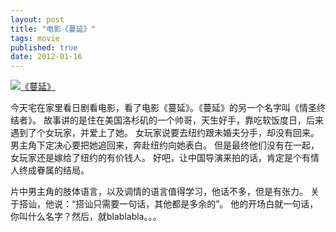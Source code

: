 ```yaml
---
layout: post
title: "电影《蔓延》"
tags: movie
published: true
date: 2012-01-16
---
```

<a class="imglink" href="http://movie.douban.com/subject/3011044/" target="_blank"><img src="http://img3.douban.com/mpic/s3836008.jpg" title="《蔓延》" alt="《蔓延》"/></a>

今天宅在家里看日剧看电影，看了电影《蔓延》。《蔓延》的另一个名字叫《情圣终结者》。
故事讲的是住在美国洛杉矶的一个帅哥，天生好手，靠吃软饭度日，后来遇到了个女玩家，并爱上了她。
女玩家说要去纽约跟未婚夫分手，却没有回来。男主角下定决心要把她追回来，奔赴纽约向她表白。
但是最终他们没有在一起，女玩家还是嫁给了纽约的有价钱人。
好吧，让中国导演来拍的话，肯定是个有情人终成眷属的结局。

片中男主角的肢体语言，以及调情的语言值得学习，他话不多，但是有张力。
关于搭讪，他说：“搭讪只需要一句话，其他都是多余的”。
他的开场白就一句话，你叫什么名字？然后，就blablabla。。。


